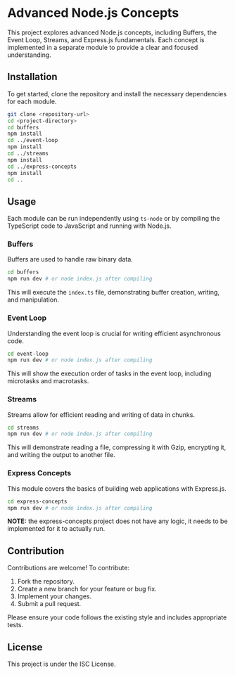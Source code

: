 # Advanced Node.js Concepts

This project explores advanced Node.js concepts, including Buffers, the Event Loop, Streams, and Express.js fundamentals. Each concept is implemented in a separate module to provide a clear and focused understanding.

## Installation

To get started, clone the repository and install the necessary dependencies for each module.

```bash
git clone <repository-url>
cd <project-directory>
cd buffers
npm install
cd ../event-loop
npm install
cd ../streams
npm install
cd ../express-concepts
npm install
cd ..
```

## Usage

Each module can be run independently using `ts-node` or by compiling the TypeScript code to JavaScript and running with Node.js.

### Buffers

Buffers are used to handle raw binary data.

```bash
cd buffers
npm run dev # or node index.js after compiling
```

This will execute the `index.ts` file, demonstrating buffer creation, writing, and manipulation.

### Event Loop

Understanding the event loop is crucial for writing efficient asynchronous code.

```bash
cd event-loop
npm run dev # or node index.js after compiling
```

This will show the execution order of tasks in the event loop, including microtasks and macrotasks.

### Streams

Streams allow for efficient reading and writing of data in chunks.

```bash
cd streams
npm run dev # or node index.js after compiling
```

This will demonstrate reading a file, compressing it with Gzip, encrypting it, and writing the output to another file.

### Express Concepts

This module covers the basics of building web applications with Express.js.

```bash
cd express-concepts
npm run dev # or node index.js after compiling
```

**NOTE:** the express-concepts project does not have any logic, it needs to be implemented for it to actually run.

## Contribution

Contributions are welcome! To contribute:

1.  Fork the repository.
2.  Create a new branch for your feature or bug fix.
3.  Implement your changes.
4.  Submit a pull request.

Please ensure your code follows the existing style and includes appropriate tests.

## License

This project is under the ISC License.
